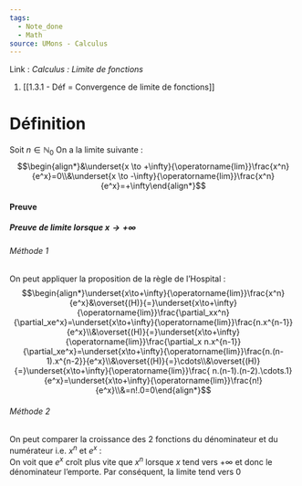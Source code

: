 ```yaml
---
tags:
  - Note_done
  - Math
source: UMons - Calculus
---
```


Link :
_Calculus : Limite de fonctions_
1. [[1.3.1 - Déf = Convergence de limite de fonctions]]

# Définition
Soit $n \in \mathbb{N}_0$ 
On a la limite suivante : $$\begin{align*}&\underset{x \to +\infty}{\operatorname{lim}}\frac{x^n}{e^x}=0\\&\underset{x \to -\infty}{\operatorname{lim}}\frac{x^n}{e^x}=+\infty\end{align*}$$
#### Preuve 
##### Preuve de limite lorsque $x\to+\infty$ 
###### Méthode 1
On peut appliquer la proposition de la règle de l’Hospital : $$\begin{align*}\underset{x\to+\infty}{\operatorname{lim}}\frac{x^n}{e^x}&\overset{(H)}{=}\underset{x\to+\infty}{\operatorname{lim}}\frac{\partial_xx^n}{\partial_xe^x}=\underset{x\to+\infty}{\operatorname{lim}}\frac{n.x^{n-1}}{e^x}\\&\overset{(H)}{=}\underset{x\to+\infty}{\operatorname{lim}}\frac{\partial_x n.x^{n-1}}{\partial_xe^x}=\underset{x\to+\infty}{\operatorname{lim}}\frac{n.(n-1).x^{n-2}}{e^x}\\&\overset{(H)}{=}\cdots\\&\overset{(H)}{=}\underset{x\to+\infty}{\operatorname{lim}}\frac{ n.(n-1).(n-2).\cdots.1}{e^x}=\underset{x\to+\infty}{\operatorname{lim}}\frac{n!}{e^x}\\&=n!.0=0\end{align*}$$
###### Méthode 2
On peut comparer la croissance des 2 fonctions du dénominateur et du numérateur i.e. $x^n$ et $e^x$ :
\
On voit que $e^x$ croît plus vite que $x^n$ lorsque $x$ tend vers $+\infty$ et donc le dénominateur l’emporte. 
Par conséquent, la limite tend vers 0